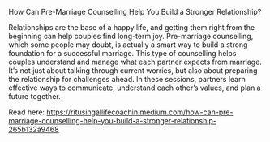 How Can Pre-Marriage Counselling Help You Build a Stronger Relationship?

Relationships are the base of a happy life, and getting them right from the beginning can help couples find long-term joy. Pre-marriage counselling, which some people may doubt, is actually a smart way to build a strong foundation for a successful marriage. This type of counselling helps couples understand and manage what each partner expects from marriage. It’s not just about talking through current worries, but also about preparing the relationship for challenges ahead. In these sessions, partners learn effective ways to communicate, understand each other’s values, and plan a future together. 

Read here: https://ritusingallifecoachin.medium.com/how-can-pre-marriage-counselling-help-you-build-a-stronger-relationship-265b132a9468